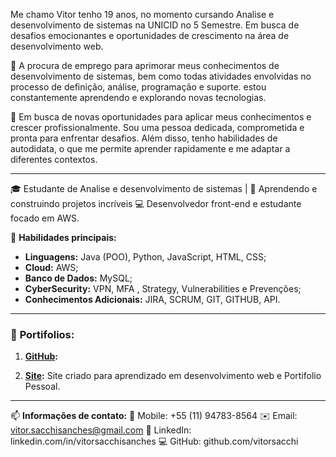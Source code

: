 Me chamo Vitor tenho 19 anos, no momento cursando Analise e desenvolvimento de sistemas na UNICID no 5 Semestre. Em busca de desafios emocionantes e oportunidades de crescimento na área de desenvolvimento web.

🚀 A procura de emprego para aprimorar meus conhecimentos de desenvolvimento de sistemas, bem como todas atividades envolvidas no processo de definição, análise, programação e suporte. estou constantemente aprendendo e explorando novas tecnologias.

🔗 Em busca de novas oportunidades para aplicar meus conhecimentos e crescer profissionalmente. Sou uma pessoa dedicada, comprometida e pronta para enfrentar desafios. Além disso, tenho habilidades de autodidata, o que me permite aprender rapidamente e me adaptar a diferentes contextos.

---

🎓 Estudante de Analise e desenvolvimento de sistemas | 🚀 Aprendendo e construindo projetos incríveis
💻 Desenvolvedor front-end e estudante focado em AWS.

🌟 **Habilidades principais:**
- **Linguagens:** Java (POO), Python, JavaScript, HTML, CSS;
- **Cloud:** AWS;
- **Banco de Dados:** MySQL;
- **CyberSecurity:** VPN, MFA , Strategy, Vulnerabilities e Prevenções;
- **Conhecimentos Adicionais:** JIRA, SCRUM, GIT, GITHUB, API.

---

### 💼 **Portifolios:**

1. **[GitHub](https://github.com/vitorsacchi):** 

2. **[Site]( https://portifoliovitorsacchi.netlify.app/ ):** 
 Site criado para aprendizado em desenvolvimento web e Portifolio Pessoal. 

---

📫 **Informações de contato:** 
📱 Mobile: +55 (11) 94783-8564
✉️ Email: vitor.sacchisanches@gmail.com
🔗 LinkedIn: linkedin.com/in/vitorsacchisanches
💻 GitHub: github.com/vitorsacchi